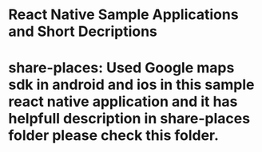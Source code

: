 # React Native Sample Applications and Short Decriptions

# share-places: Used Google maps sdk in android and ios in this sample react native application and it has helpfull description in share-places folder please check this folder.
